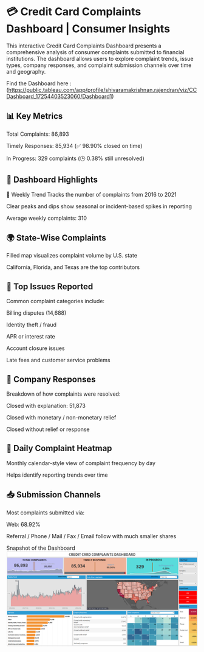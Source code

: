 # 💳 Credit Card Complaints Dashboard | Consumer Insights
This interactive Credit Card Complaints Dashboard presents a comprehensive analysis of consumer complaints submitted to financial institutions. The dashboard allows users to explore complaint trends, issue types, company responses, and complaint submission channels over time and geography.

Find the Dashboard here : (https://public.tableau.com/app/profile/shivaramakrishnan.rajendran/viz/CCDashboard_17254403523060/Dashboard1)
## 📊 Key Metrics
Total Complaints: 86,893

Timely Responses: 85,934 (✅ 98.90% closed on time)

In Progress: 329 complaints (🕒 0.38% still unresolved)

## 📌 Dashboard Highlights
📅 Weekly Trend
Tracks the number of complaints from 2016 to 2021

Clear peaks and dips show seasonal or incident-based spikes in reporting

Average weekly complaints: 310

## 🌍 State-Wise Complaints
Filled map visualizes complaint volume by U.S. state

California, Florida, and Texas are the top contributors

## 🚨 Top Issues Reported
Common complaint categories include:

Billing disputes (14,688)

Identity theft / fraud

APR or interest rate

Account closure issues

Late fees and customer service problems

## 🧾 Company Responses
Breakdown of how complaints were resolved:

Closed with explanation: 51,873

Closed with monetary / non-monetary relief

Closed without relief or response

## 📆 Daily Complaint Heatmap
Monthly calendar-style view of complaint frequency by day

Helps identify reporting trends over time

## 📥 Submission Channels
Most complaints submitted via:

Web: 68.92%

Referral / Phone / Mail / Fax / Email follow with much smaller shares

Snapshot of the Dashboard
![Credit Card Complaints Dashboard](cc_dashboard.png)




